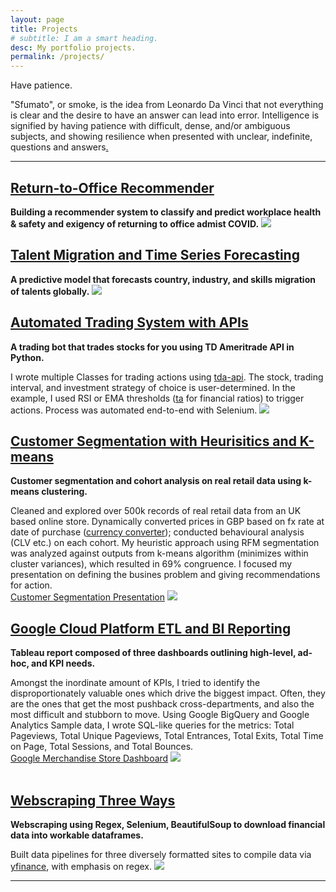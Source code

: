 ```yaml
---
layout: page
title: Projects
# subtitle: I am a smart heading.
desc: My portfolio projects.
permalink: /projects/
---
```


<div class="pretty-links">

    
<div class="lead lead-about">Have patience. <br>
    
"Sfumato", or smoke, is the idea from Leonardo Da Vinci that not everything is clear and the desire to have an answer can lead into error. Intelligence is signified by having patience with difficult, dense, and/or ambiguous subjects, and showing resilience when presented with unclear, indefinite, questions and answers[.](https://mikeschoultz.medium.com/what-makes-someone-a-gifted-person-b6133a127038) 
<div style="text-align: left">
    
<!-- {::nomarkdown} 
<figure class="site-profile">
    <img src="{{ site.baseurl }}/assets/img/profile.png">
</figure>
{:/} -->

---
## <i class='fa fa-file-text'></i>[Return-to-Office Recommender](/assets/pdf/git.o2analytics.pdf)
**Building a recommender system to classify and predict workplace health & safety and exigency of returning to office admist COVID.**
<img src="{{ site.baseurl }}/assets/img/git.o2analytics.png">
<br>  
    
## [Talent Migration and Time Series Forecasting](https://public.tableau.com/app/profile/dea.wang/viz/WorldBankLinkedInInsights/StoryInsights)
**A predictive model that forecasts country, industry, and skills migration of talents globally.** 
<img src="{{ site.baseurl }}/assets/img/git.talentmigration.png">
<br>  
    
## [Automated Trading System with APIs](https://github.com/deawyk/Automated-Trading-System-via-APIs/blob/main/automated%20trading%20tda%20api.py)
**A trading bot that trades stocks for you using TD Ameritrade API in Python.**
    
I wrote multiple Classes for trading actions using [tda-api](https://pypi.org/project/tda-api/). The stock, trading interval, and investment strategy of choice is user-determined. In the example, I used RSI or EMA thresholds ([ta](https://technical-analysis-library-in-python.readthedocs.io/en/latest/) for financial ratios) to trigger actions. Process was automated end-to-end with Selenium.
<img src="{{ site.baseurl }}/assets/img/git.tb1.png">
<br>    
    
    
## [Customer Segmentation with Heurisitics and K-means](https://github.com/deawyk/Customer-Segmentation-via-KMeans/blob/main/CS_KMeans.ipynb)
**Customer segmentation and cohort analysis on real retail data using k-means clustering.**
    
Cleaned and explored over 500k records of real retail data from an UK based online store. Dynamically converted prices in GBP based on fx rate at date of purchase ([currency converter](https://pypi.org/project/CurrencyConverter/)); conducted behavioural analysis (CLV etc.) on each cohort. My heuristic approach using RFM segmentation was analyzed against outputs from k-means algorithm (minimizes within cluster variances), which resulted in 69% congruence. I focused my presentation on defining the busines problem and giving recommendations for action.<br>
<i class='fa fa-file-text'></i>[Customer Segmentation Presentation](/assets/pdf/git.customerseg.pdf)
<img src="{{ site.baseurl }}/assets/img/git.cs1.png">
<br>
    
    
## [Google Cloud Platform ETL and BI Reporting](https://github.com/deawyk/Google-Analytics-KPIs-via-Google-BigQuery/blob/main/BigQuery%20Script.sql)
**Tableau report composed of three dashboards outlining high-level, ad-hoc, and KPI needs.**
    
Amongst the inordinate amount of KPIs, I tried to identify the disproportionately valuable ones which drive the biggest impact. Often, they are the ones that get the most pushback cross-departments, and also the most difficult and stubborn to move. Using Google BigQuery and Google Analytics Sample data, I wrote SQL-like queries for the metrics: Total Pageviews, Total Unique Pageviews, Total Entrances, Total Exits, Total Time on Page, Total Sessions, and Total Bounces.<br>
[Google Merchandise Store Dashboard](https://public.tableau.com/views/gms_16221492319430/1?:language=en-US&:display_count=n&:origin=viz_share_link)
<img src="{{ site.baseurl }}/assets/img/git.ga1.png">          
<br>
    
    
## [Webscraping Three Ways](https://github.com/deawyk/Webscraping-Three-Ways/blob/main/pipeline.py)
**Webscraping using Regex, Selenium, BeautifulSoup to download financial data into workable dataframes.**
    
Built data pipelines for three diversely formatted sites to compile data via [yfinance](https://pypi.org/project/yfinance/), with emphasis on regex.
<img src="{{ site.baseurl }}/assets/img/git.ws2.png">
    
---

